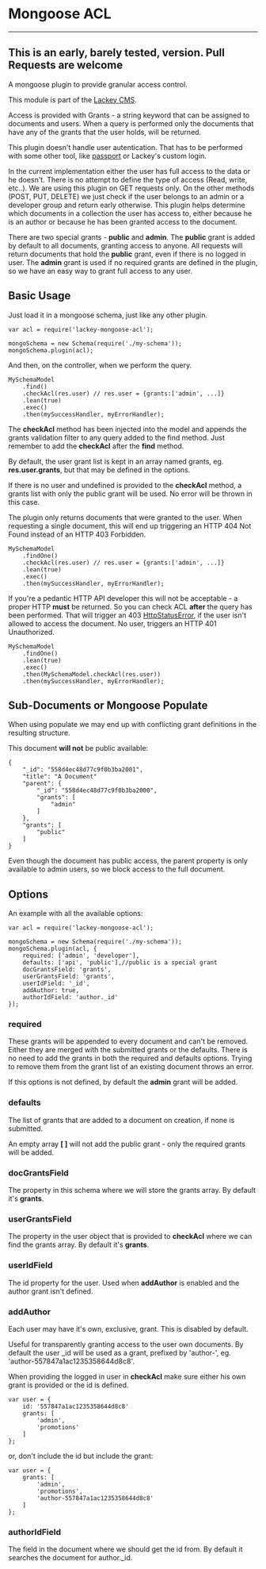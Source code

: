 # Mongoose ACL
----
**This is an early, barely tested, version. Pull Requests are welcome**
----

A mongoose plugin to provide granular access control. 

This module is part of the [Lackey CMS](https://lackey.io).

Access is provided with Grants - a string keyword that can be assigned to documents and users. When a query is performed only the documents that have any of the grants that the user holds, will be returned. 

This plugin doesn't handle user autentication. That has to be performed with some other tool, like [passport](https://www.npmjs.com/package/passport) or Lackey's custom login. 

In the current implementation either the user has full access to the data or he doesn't. There is no attempt to define the type of access (Read, write, etc..). We are using this plugin on GET requests only. On the other methods (POST, PUT, DELETE) we just check if the user belongs to an admin or a developer group and return early otherwise. This plugin helps determine which documents in a collection the user has access to, either because he is an author or because he has been granted access to the document.

There are two special grants - **public** and **admin**. The **public** grant is added by default to all documents, granting access to anyone. All requests will return documents that hold the **public** grant, even if there is no logged in user. The **admin** grant is used if no required grants are defined in the plugin, so we have an easy way to grant full access to any user.

## Basic Usage
Just load it in a mongoose schema, just like any other plugin.

```
var acl = require('lackey-mongoose-acl');

mongoSchema = new Schema(require('./my-schema'));
mongoSchema.plugin(acl);
```

And then, on the controller, when we perform the query.

``` 
MySchemaModel
	.find()
	.checkAcl(res.user) // res.user = {grants:['admin', ...]}
	.lean(true)
	.exec()
	.then(mySuccessHandler, myErrorHandler);
```

The **checkAcl** method has been injected into the model and appends the grants validation filter to any query added to the find method. Just remember to add the **checkAcl** after the **find** method.

By default, the user grant list is kept in an array named grants, eg. **res.user.grants**, but that may be defined in the options. 

If there is no user and undefined is provided to the **checkAcl** method, a grants list with only the public grant will be used. No error will be thrown in this case. 

The plugin only returns documents that were granted to the user. When requesting a single document, this will end up triggering an HTTP 404 Not Found instead of an HTTP 403 Forbidden.

``` 
MySchemaModel
	.findOne()
	.checkAcl(res.user) // res.user = {grants:['admin', ...]}
	.lean(true)
	.exec()
	.then(mySuccessHandler, myErrorHandler);
```

If you're a pedantic HTTP API developer this will not be acceptable - a proper HTTP **must** be returned. So you can check ACL **after** the query has been performed. That will trigger an 403 [HttpStatusError](https://www.npmjs.com/package/common-errors#httpstatus), if the user isn't allowed to access the document. No user, triggers an HTTP 401 Unauthorized.

``` 
MySchemaModel
	.findOne()
	.lean(true)
	.exec()
	.then(MySchemaModel.checkAcl(res.user))
	.then(mySuccessHandler, myErrorHandler);
```

## Sub-Documents or Mongoose Populate
When using populate we may end up with conflicting grant definitions in the resulting structure.

This document **will not** be public available:

```
{
	"_id": "558d4ec48d77c9f0b3ba2001",
	"title": "A Document"
	"parent": {
		"_id": "558d4ec48d77c9f0b3ba2000",
		"grants": [
			"admin"
		]
	},
	"grants": [
		"public"
	]
}
```
Even though the document has public access, the parent property is only available to admin users, so we block access to the full document.

## Options

An example with all the available options:

```
var acl = require('lackey-mongoose-acl');

mongoSchema = new Schema(require('./my-schema'));
mongoSchema.plugin(acl, {
    required: ['admin', 'developer'],
    defaults: ['api', 'public'],//public is a special grant
    docGrantsField: 'grants',
    userGrantsField: 'grants',
    userIdField: '_id',
    addAuthor: true,
    authorIdField: 'author._id'
});
```

### required
These grants will be appended to every document and can't be removed. Either they are merged with the submitted grants or the defaults. There is no need to add the grants in both the required and defaults options. Trying to remove them from the grant list of an existing document throws an error. 

If this options is not defined, by default the **admin** grant will be added.

### defaults 
The list of grants that are added to a document on creation, if none is submitted. 

An empty array **[ ]** will not add the public grant - only the required grants will be added.

### docGrantsField
The property in this schema where we will store the grants array. By default it's **grants**.

### userGrantsField
The property in the user object that is provided to **checkAcl** where we can find the grants array. By default it's **grants**.

### userIdField
The id property for the user. Used when **addAuthor** is enabled and the author grant isn't defined.

### addAuthor
Each user may have it's own, exclusive, grant. This is disabled by default.

Useful for transparently granting access to the user own documents. By default the user _id will be used as a grant, prefixed by 'author-', eg. 'author-557847a1ac1235358644d8c8'.

When providing the logged in user in **checkAcl** make sure either his own grant is provided or the id is defined.

```
var user = {
	id: '557847a1ac1235358644d8c8'
	grants: [
		'admin', 
		'promotions'
	]
};
```

or, don't include the id but include the grant:

```
var user = {
	grants: [
		'admin', 
		'promotions',
		'author-557847a1ac1235358644d8c8'
	]
};
```

### authorIdField
The field in the document where we should get the id from. By default it searches the document for author._id.



